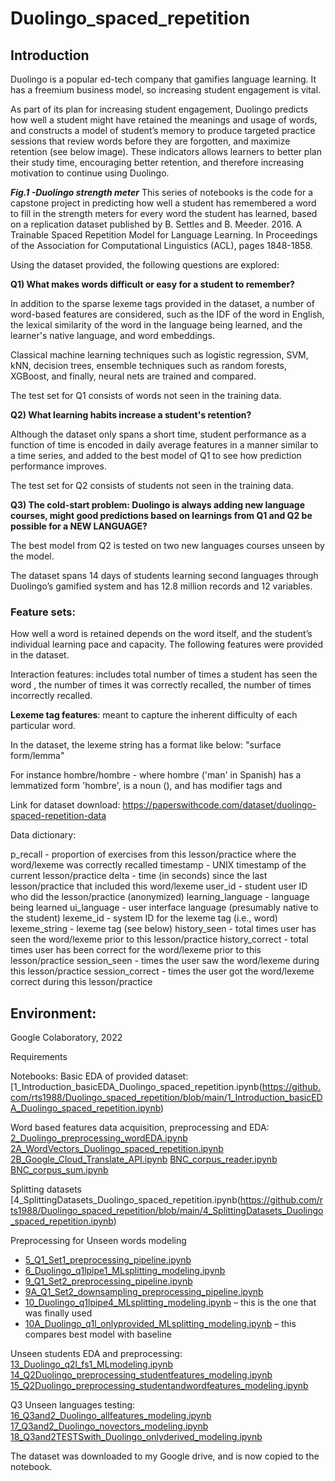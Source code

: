 # Duolingo_spaced_repetition

## Introduction
Duolingo is a popular ed-tech company that gamifies language learning. It has a freemium business model, so increasing student engagement is vital.

As part of its plan for increasing student engagement, Duolingo predicts how well a student might have retained the meanings and usage of words, and constructs a model of student’s memory to produce targeted practice sessions that review words before they are forgotten, and maximize retention (see below image). These indicators allows learners to better plan their study time, encouraging better retention, and therefore increasing motivation to continue using Duolingo.


**_Fig.1 -Duolingo strength meter_**
This series of notebooks is the code for a capstone project in predicting how well a student has remembered a word to fill in the strength meters for every word the student has learned, based on a replication dataset published by B. Settles and B. Meeder. 2016. A Trainable Spaced Repetition Model for Language Learning. In Proceedings of the Association for Computational Linguistics (ACL), pages 1848-1858.

Using the dataset provided, the following questions are explored:

**Q1) What makes words difficult or easy for a student to remember?**

In addition to the sparse lexeme tags provided in the dataset, a number of word-based features are considered, such as the IDF of the word in English, the lexical similarity of the word in the language being learned, and the learner's native language, and word embeddings.

Classical machine learning techniques such as logistic regression, SVM, kNN, decision trees, ensemble techniques such as random forests, XGBoost, and finally, neural nets are trained and compared.

The test set for Q1 consists of words not seen in the training data.

**Q2) What learning habits increase a student's retention?**

Although the dataset only spans a short time, student performance as a function of time is encoded in daily average features in a manner similar to a time series, and added to the best model of Q1 to see how prediction performance improves.

The test set for Q2 consists of students not seen in the training data.

**Q3) The cold-start problem: Duolingo is always adding new language courses, might good predictions based on learnings from Q1 and Q2 be possible for a NEW LANGUAGE?**

The best model from Q2 is tested on two new languages courses unseen by the model.

The dataset spans 14 days of students learning second languages through Duolingo’s gamified system and has 12.8 million records and 12 variables.

### Feature sets:

How well a word is retained depends on the word itself, and the student’s individual learning pace and capacity. The following features were provided in the dataset.

Interaction features: includes total number of times a student has seen the word , the number of times it was correctly recalled, the number of times incorrectly recalled.

**Lexeme tag features**: meant to capture the inherent difficulty of each particular word.

In the dataset, the lexeme string has a format like below: "surface form/lemma<pos><modifiers>"

For instance hombre/hombre<n><m><sg> - where hombre ('man' in Spanish) has a lemmatized form 'hombre', is a noun (<n>), and has modifier tags <m> and <sg>

Link for dataset download: https://paperswithcode.com/dataset/duolingo-spaced-repetition-data

Data dictionary:

p_recall - proportion of exercises from this lesson/practice where the word/lexeme was correctly recalled
timestamp - UNIX timestamp of the current lesson/practice
delta - time (in seconds) since the last lesson/practice that included this word/lexeme
user_id - student user ID who did the lesson/practice (anonymized)
learning_language - language being learned
ui_language - user interface language (presumably native to the student)
lexeme_id - system ID for the lexeme tag (i.e., word)
lexeme_string - lexeme tag (see below)
history_seen - total times user has seen the word/lexeme prior to this lesson/practice
history_correct - total times user has been correct for the word/lexeme prior to this lesson/practice
session_seen - times the user saw the word/lexeme during this lesson/practice
session_correct - times the user got the word/lexeme correct during this lesson/practice

## Environment: 
 
Google Colaboratory, 2022

Requirements

Notebooks:
Basic EDA of provided dataset:
[1_Introduction_basicEDA_Duolingo_spaced_repetition.ipynb(https://github.com/rts1988/Duolingo_spaced_repetition/blob/main/1_Introduction_basicEDA_Duolingo_spaced_repetition.ipynb)

Word based features data acquisition, preprocessing and EDA:
[2_Duolingo_preprocessing_wordEDA.ipynb](https://github.com/rts1988/Duolingo_spaced_repetition/blob/main/2_Duolingo_preprocessing_wordEDA.ipynb)
[2A_WordVectors_Duolingo_spaced_repetition.ipynb](https://github.com/rts1988/Duolingo_spaced_repetition/blob/main/2A_WordVectors_Duolingo_spaced_repetition.ipynb)
[2B_Google_Cloud_Translate_API.ipynb](https://github.com/rts1988/Duolingo_spaced_repetition/blob/main/2B_Google_Cloud_Translate_API.ipynb)
[BNC_corpus_reader.ipynb](https://github.com/rts1988/Duolingo_spaced_repetition/blob/main/BNC_corpus_reader.ipynb)
[BNC_corpus_sum.ipynb](https://github.com/rts1988/Duolingo_spaced_repetition/blob/main/BNC_corpus_sum.ipynb)

Splitting datasets
[4_SplittingDatasets_Duolingo_spaced_repetition.ipynb(https://github.com/rts1988/Duolingo_spaced_repetition/blob/main/4_SplittingDatasets_Duolingo_spaced_repetition.ipynb)

Preprocessing for Unseen words modeling
- [5_Q1_Set1_preprocessing_pipeline.ipynb](https://github.com/rts1988/Duolingo_spaced_repetition/blob/main/5_Q1_Set1_preprocessing_pipeline.ipynb)
- [6_Duolingo_q1lpipe1_MLsplitting_modeling.ipynb](https://github.com/rts1988/Duolingo_spaced_repetition/blob/main/6_Duolingo_q1lpipe1_MLsplitting_modeling.ipynb)
- [9_Q1_Set2_preprocessing_pipeline.ipynb](https://github.com/rts1988/Duolingo_spaced_repetition/blob/main/9_Q1_Set2_preprocessing_pipeline.ipynb)
- [9A_Q1_Set2_downsampling_preprocessing_pipeline.ipynb]([https://colab.research.google.com/drive/1t_gOCa688b2BZHdZ84phj2xn7i7eNq8D](https://github.com/rts1988/Duolingo_spaced_repetition/blob/main/9A_Q1_Set2_downsampling_preprocessing_pipeline.ipynb))
- [10_Duolingo_q1lpipe4_MLsplitting_modeling.ipynb](https://github.com/rts1988/Duolingo_spaced_repetition/blob/main/10_Duolingo_q1lpipe4_MLsplitting_modeling.ipynb) – this is the one that was finally used
- [10A_Duolingo_q1l_onlyprovided_MLsplitting_modeling.ipynb](https://github.com/rts1988/Duolingo_spaced_repetition/blob/main/10A_Duolingo_q1l_onlyprovided_MLsplitting_modeling.ipynb) – this compares best model with baseline

Unseen students EDA and preprocessing:
[13_Duolingo_q2l_fs1_MLmodeling.ipynb](https://github.com/rts1988/Duolingo_spaced_repetition/blob/main/13_Duolingo_q2l_fs1_MLmodeling.ipynb)
[14_Q2Duolingo_preprocessing_studentfeatures_modeling.ipynb](https://github.com/rts1988/Duolingo_spaced_repetition/blob/main/14_Q2Duolingo_preprocessing_studentfeatures_modeling.ipynb)
[15_Q2Duolingo_preprocessing_studentandwordfeatures_modeling.ipynb](https://github.com/rts1988/Duolingo_spaced_repetition/blob/main/15_Q2Duolingo_preprocessing_studentandwordfeatures_modeling.ipynb)

Q3 Unseen languages testing: 
[16_Q3and2_Duolingo_allfeatures_modeling.ipynb](https://github.com/rts1988/Duolingo_spaced_repetition/blob/main/16_Q3and2_Duolingo_allfeatures_modeling.ipynb)
[17_Q3and2_Duolingo_novectors_modeling.ipynb](https://github.com/rts1988/Duolingo_spaced_repetition/blob/main/17_Q3and2_Duolingo_novectors_modeling.ipynb)
[18_Q3and2TESTSwith_Duolingo_onlyderived_modeling.ipynb](https://github.com/rts1988/Duolingo_spaced_repetition/blob/main/18_Q3and2_Duolingo_onlyderived_modeling.ipynb)


The dataset was downloaded to my Google drive, and is now copied to the notebook.
